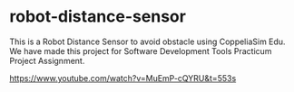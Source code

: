 # robot-distance-sensor

This is a Robot Distance Sensor to avoid obstacle using CoppeliaSim Edu. We have made this project for Software Development Tools Practicum Project Assignment.

https://www.youtube.com/watch?v=MuEmP-cQYRU&t=553s
